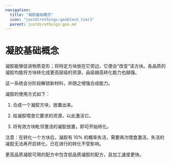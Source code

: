 ```yaml
---
navigation:
  title: "凝胶基础概念"
  icon: "justdirethings:gooblock_tier1"
  parent: justdirethings:goo.md
---
```


# 凝胶基础概念

凝胶能够促进物质变形；将特定方块放在它旁边，它便会“改变”该方块。各品质的凝胶均能将方块转化成更高层级的资源，品级越高转化能力也越强。

这一系统会分阶段解锁新材料，并随之增强合成能力。

凝胶的使用方式如下：

1. 合成一个凝胶方块，放置出来。

2. 给凝胶喂食它要求的资源，以此激活它。

3. 将有效方块毗邻激活的凝胶放置，即可开始转化。

注意：在转化一个方块后，凝胶有 10% 的概率失活，需要再次喂食激活。失活的凝胶无法再开启转化，已在进行的转化不受影响。

更高品质凝胶可用的配方中包含低品质凝胶的配方，且加工速度更快。

